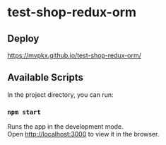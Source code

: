 # test-shop-redux-orm

## Deploy

https://mvpkx.github.io/test-shop-redux-orm/

## Available Scripts

In the project directory, you can run:

### `npm start`

Runs the app in the development mode.\
Open [http://localhost:3000](http://localhost:3000) to view it in the browser.

